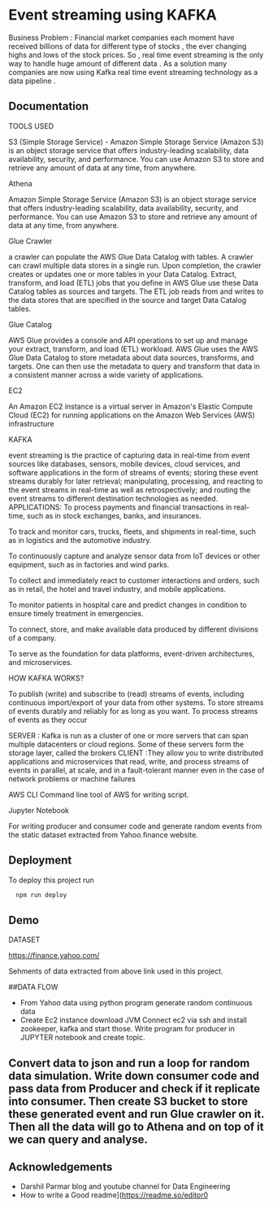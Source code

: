 
# Event streaming using KAFKA

Business Problem :
Financial market companies each moment have received billions of data for different type of stocks , the ever changing highs and lows of the stock prices. So , real time event streaming is the only way to handle huge amount of different data . 
As a solution many companies are now using Kafka real time event streaming technology as a data pipeline .



## Documentation
TOOLS USED

S3 (Simple Storage Service) -
Amazon Simple Storage Service (Amazon S3) is an object storage service that offers industry-leading scalability, data availability, security, and performance. You can use Amazon S3 to store and retrieve any amount of data at any time, from anywhere.

Athena

Amazon Simple Storage Service (Amazon S3) is an object storage service that offers industry-leading scalability, data availability, security, and performance. You can use Amazon S3 to store and retrieve any amount of data at any time, from anywhere.

Glue Crawler

a crawler can populate the AWS Glue Data Catalog with tables. A crawler can crawl multiple data stores in a single run. Upon completion, the crawler creates or updates one or more tables in your Data Catalog. Extract, transform, and load (ETL) jobs that you define in AWS Glue use these Data Catalog tables as sources and targets. The ETL job reads from and writes to the data stores that are specified in the source and target Data Catalog tables.

Glue Catalog

AWS Glue provides a console and API operations to set up and manage your extract, transform, and load (ETL) workload.
AWS Glue uses the AWS Glue Data Catalog to store metadata about data sources, transforms, and targets. One can then use the metadata to query and transform that data in a consistent manner across a wide variety of applications.

EC2

An Amazon EC2 instance is a virtual server in Amazon's Elastic Compute Cloud (EC2) for running applications on the Amazon Web Services (AWS) infrastructure

KAFKA

event streaming is the practice of capturing data in real-time from event sources like databases, sensors, mobile devices, cloud services, and software applications in the form of streams of events; storing these event streams durably for later retrieval; manipulating, processing, and reacting to the event streams in real-time as well as retrospectively; and routing the event streams to different destination technologies as needed.
APPLICATIONS:
To process payments and financial transactions in real-time, such as in stock exchanges, banks, and insurances.

To track and monitor cars, trucks, fleets, and shipments in real-time, such as in logistics and the automotive industry.

To continuously capture and analyze sensor data from IoT devices or other equipment, such as in factories and wind parks.

To collect and immediately react to customer interactions and orders, such as in retail, the hotel and travel industry, and mobile applications.

To monitor patients in hospital care and predict changes in condition to ensure timely treatment in emergencies.

To connect, store, and make available data produced by different divisions of a company.

To serve as the foundation for data platforms, event-driven architectures, and microservices.

HOW KAFKA WORKS?

To publish (write) and subscribe to (read) streams of events, including continuous import/export of your data from other systems.
To store streams of events durably and reliably for as long as you want.
To process streams of events as they occur


SERVER :
 Kafka is run as a cluster of one or more servers that can span multiple datacenters or cloud regions. Some of these servers form the storage layer, called the brokers
CLIENT :They allow you to write distributed applications and microservices that read, write, and process streams of events in parallel, at scale, and in a fault-tolerant manner even in the case of network problems or machine failures

AWS CLI
Command line tool of AWS for writing script.

Jupyter Notebook

For writing producer and consumer code and generate random events from the static dataset extracted from Yahoo.finance website.






## Deployment

To deploy this project run

```bash
  npm run deploy
```


## Demo
DATASET

https://finance.yahoo.com/

Sehments of data extracted from above link used in this project.




##DATA FLOW

- From Yahoo data using python program generate random continuous data
- Create Ec2 instance
download JVM
Connect ec2 via ssh and install zookeeper, kafka and start those.
Write program for producer in JUPYTER notebook and create topic.

Convert data to json and run a loop for random data simulation.
Write down consumer code and pass data from Producer and check if it replicate into consumer.
Then create S3 bucket to store these generated event and run Glue crawler on it.
Then all the data will go to Athena and on top of it we can query and analyse.
- 




## Acknowledgements

 - Darshil Parmar blog and youtube channel for Data Engineering
 - How to write a Good readme](https://readme.so/editor0

